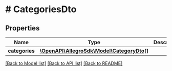 # # CategoriesDto

## Properties

Name | Type | Description | Notes
------------ | ------------- | ------------- | -------------
**categories** | [**\OpenAPI\AllegroSdk\Model\CategoryDto[]**](CategoryDto.md) |  | [optional]

[[Back to Model list]](../../README.md#models) [[Back to API list]](../../README.md#endpoints) [[Back to README]](../../README.md)
